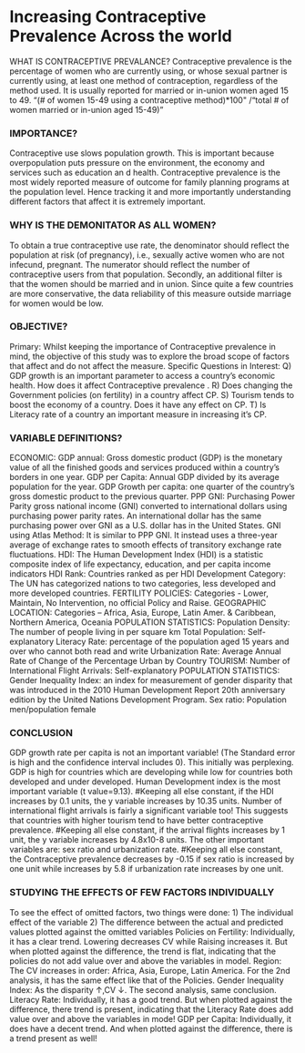 # Increasing Contraceptive Prevalence Across the world

WHAT IS CONTRACEPTIVE PREVALANCE?
Contraceptive prevalence is the percentage of women who are currently using, or whose sexual partner is currently using, at least one method of contraception, regardless of the method used. It is usually reported for married or in-union women aged 15 to 49.
“(# of women 15-49 using a contraceptive method)*100" /“total # of women married or in-union aged 15-49)”

### IMPORTANCE?
Contraceptive use slows population growth. This is important because overpopulation puts pressure on the environment, the economy and services such as education an d health.
Contraceptive prevalence is the most widely reported measure of outcome for family planning programs at the population level. Hence tracking it and more importantly understanding different factors that affect it is extremely important.

### WHY IS THE DEMONITATOR AS ALL WOMEN?
To obtain a true contraceptive use rate, the denominator should reflect the population at risk (of pregnancy), i.e., sexually active women who are not infecund, pregnant. The numerator should reflect the number of contraceptive users from that population. Secondly, an additional filter is that the women should be married and in union. Since quite a few countries are more conservative, the data reliability of this measure outside marriage for women would be low.

### OBJECTIVE?
Primary: Whilst keeping the importance of Contraceptive prevalence in mind, the objective of this study was to explore the broad scope of factors that affect and do not affect the measure.
Specific Questions in Interest:
Q) GDP growth is an important parameter to access a country’s economic health. How does it affect Contraceptive prevalence .
R) Does changing the Government policies (on fertility) in a country affect CP.
S) Tourism tends to boost the economy of a country. Does it have any effect on CP.
T) Is Literacy rate of a country an important measure in increasing it’s CP.

### VARIABLE DEFINITIONS?

ECONOMIC:
GDP annual: Gross domestic product (GDP) is the monetary value of all the finished goods and services produced within a country’s borders in one year. GDP per Capita: Annual GDP divided by its average population for the year. GDP Growth per capita: one quarter of the country’s gross domestic product to the previous quarter. PPP GNI: Purchasing Power Parity gross national income (GNI) converted to international dollars using purchasing power parity rates. An international dollar has the same purchasing power over GNI as a U.S. dollar has in the United States. GNI using Atlas Method: It is similar to PPP GNI. It instead uses a three-year average of exchange rates to smooth effects of transitory exchange rate fluctuations. HDI: The Human Development Index (HDI) is a statistic composite index of life expectancy, education, and per capita income indicators HDI Rank: Countries ranked as per HDI Development Category: The UN has categorized nations to two categories, less developed and more developed countries.
FERTILITY POLICIES: Categories - Lower, Maintain, No Intervention, no official Policy and Raise.
GEOGRAPHIC LOCATION: Categories – Africa, Asia, Europe, Latin Amer. & Caribbean, Northern America, Oceania
POPULATION STATISTICS:
Population Density: The number of people living in per square km Total Population: Self-explanatory
Literacy Rate: percentage of the population aged 15 years and over who cannot both read and write Urbanization Rate: Average Annual Rate of Change of the Percentage Urban by Country
TOURISM: Number of International Flight Arrivals: Self-explanatory
POPULATION STATISTICS:
Gender Inequality Index: an index for measurement of gender disparity that was introduced in the 2010 Human Development Report 20th anniversary edition by the United Nations Development Program. Sex ratio: Population men/population female

### CONCLUSION
GDP growth rate per capita is not an important variable! (The Standard error is high and the confidence interval includes 0). This initially was perplexing. GDP is high for countries which are developing while low for countries both developed and under developed.
Human Development index is the most important variable (t value=9.13). #Keeping all else constant, if the HDI increases by 0.1 units, the y variable increases by 10.35 units.
Number of international flight arrivals is fairly a significant variable too! This suggests that countries with higher tourism tend to have better contraceptive prevalence. #Keeping all else constant, if the arrival flights increases by 1 unit, the y variable increases by 4.8x10-8 units.
The other important variables are: sex ratio and urbanization rate. #Keeping all else constant, the Contraceptive prevalence decreases by -0.15 if sex ratio is increased by one unit while increases by 5.8 if urbanization rate increases by one unit.

### STUDYING THE EFFECTS OF FEW FACTORS INDIVIDUALLY
To see the effect of omitted factors, two things were done: 1) The individual effect of the variable 2) The difference between the actual and predicted values plotted against the omitted variables
Policies on Fertility: Individually, it has a clear trend. Lowering decreases CV while Raising increases it. But when plotted against the difference, the trend is flat, indicating that the policies do not add value over and above the variables in model. Region: The CV increases in order: Africa, Asia, Europe, Latin America. For the 2nd analysis, it has the same effect like that of the Policies. Gender Inequality Index: As the disparity ↑,CV ↓. The second analysis, same conclusion.
Literacy Rate: Individually, it has a good trend. But when plotted against the difference, there trend is present, indicating that the Literacy Rate does add value over and above the variables in mode! GDP per Capita: Individually, it does have a decent trend. And when plotted against the difference, there is a trend present as well!
